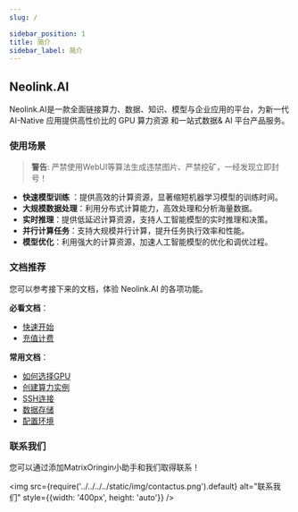 ```yaml
---
slug: /

sidebar_position: 1
title: 简介
sidebar_label: 简介
---
```

## Neolink.AI

Neolink.AI是一款全面链接算力、数据、知识、模型与企业应用的平台，为新一代 AI-Native 应用提供高性价比的 GPU 算力资源 和一站式数据& AI 平台产品服务。


### 使用场景

> **警告**: 严禁使用WebUI等算法生成违禁图片、严禁挖矿，一经发现立即封号！

- **快速模型训练** ：提供高效的计算资源，显著缩短机器学习模型的训练时间。
- **大规模数据处理**：利用分布式计算能力，高效处理和分析海量数据。
- **实时推理**：提供低延迟计算资源，支持人工智能模型的实时推理和决策。
- **并行计算任务**：支持大规模并行计算，提升任务执行效率和性能。
- **模型优化**：利用强大的计算资源，加速人工智能模型的优化和调优过程。

### 文档推荐
您可以参考接下来的文档，体验 Neolink.AI 的各项功能。

**必看文档**：
- [快速开始](/category/quickstart)
- [充值计费](/category/rechargebilling)

**常用文档**：
- [如何选择GPU](/category/howtochoosegpu)
- [创建算力实例](/ContainerInstance/create%20instance)
- [SSH连接](/ContainerInstance/ssh)
- [数据存储](/category/datastorage)
- [配置环境](/category/configureenvironment)

### 联系我们

您可以通过添加MatrixOringin小助手和我们取得联系！

<img src={require('../../../../static/img/contactus.png').default} alt="联系我们" style={{width: '400px', height: 'auto'}} />

<!-- - [快速开始](getstarted)
- [学术资源加速](AcademicResource)
    - [公开服务](AcademicResource/publicservice)
- [如何选择GPU](HowtoChooseGPU)
    - [GPU选型](HowtoChooseGPU/gpuselection)
    - [GPU型号介绍](HowtoChooseGPU/gpuintronduction)
- [算力实例](ContainerInstance)
    - [创建算力实例](ContainerInstance/create%20instance)
    - [SSH连接](ContainerInstance/ssh)
    - [JupyterLab](ContainerInstance/jupterlab)
    - [实例状态](ContainerInstance/instance%20status)
- [数据存储](DataStorage)
    - [概要](DataStorage/overview)
    - [本地数据盘](DataStorage/localdata)
    - [文件存储](DataStorage/createstorage)
    - [数据传输](DataStorage/data%20transmission)
    - [数据扩容](DataStorage/data%20expansion)
- [充值计费](RechargeBilling)
    - [充值计费](RechargeBilling/rechargebilling)
- [配置环境](ConfigureEnvironment)
    - [概要](ConfigureEnvironment/overview)
    - [依赖安装](ConfigureEnvironment/dependent%20installaion)
    - [镜像](ConfigureEnvironment/image)
- [算力集群](ComputingPowerCluster)
    - [概要](ComputingPowerCluster/overview)
- [常见问题](FrequentlyAskedProblems)
    - [概要](FrequentlyAskedProblems/gpu)
- [服务协议](ServiceAgreement)
    - [服务协议](ServiceAgreement/serviceagreement)
    - [隐私政策](ServiceAgreement/privacypolicy)
- [联系我们](contactus) -->
